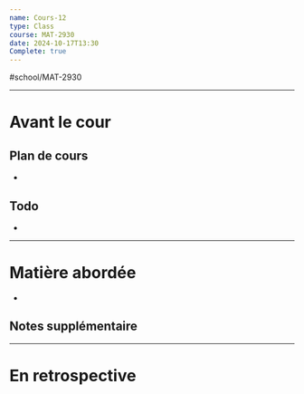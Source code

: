 ```yaml
---
name: Cours-12
type: Class
course: MAT-2930
date: 2024-10-17T13:30
Complete: true
---
```

#school/MAT-2930
***
# Avant le cour
## Plan de cours
- 

## Todo
- 

---
# Matière abordée

- 

## Notes supplémentaire


---
# En retrospective




